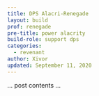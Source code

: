 ```yaml
---
title: DPS Alacri-Renegade
layout: build
prof: renegade
pre-title: power alacrity
build-role: support dps
categories:
  - revenant
author: Xivor
updated: September 11, 2020
---
```


… post contents …